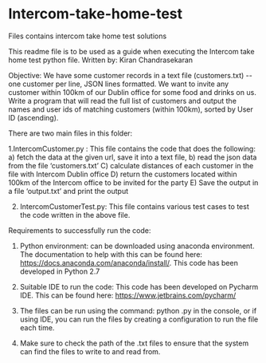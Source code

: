 # Intercom-take-home-test
Files contains intercom take home test solutions

This readme file is to be used as a guide when executing the Intercom take home test python file. Written by: Kiran Chandrasekaran

Objective: We have some customer records in a text file (customers.txt) -- one customer per line, JSON
lines formatted. We want to invite any customer within 100km of our Dublin office for some food
and drinks on us. Write a program that will read the full list of customers and output the names
and user ids of matching customers (within 100km), sorted by User ID (ascending).


There are two main files in this folder:

1.IntercomCustomer.py : This file contains the code that does the following: 
a) fetch the data at the given url, save it into a text file, 
b) read the json data from the file ‘customers.txt’ 
C) calculate distances of each customer in the file with Intercom Dublin office
D) return the customers located within 100km of the Intercom office to be invited for the party 
E) Save the output in a file ‘output.txt’ and print the output

2. IntercomCustomerTest.py: This file contains various test cases to test the code written in the above file.

Requirements to successfully run the code:

1. Python environment: can be downloaded using anaconda environment. The documentation to help with this can be found here: https://docs.anaconda.com/anaconda/install/. This code has been developed in Python 2.7

2. Suitable IDE to run the code: This code has been developed on Pycharm IDE. This can be found here: https://www.jetbrains.com/pycharm/

3. The files can be run using the command: python <filename>.py in the console, or if using IDE, you can run the files by creating a configuration to run the file each time. 

4. Make sure to check the path of the .txt files to ensure that the system can find the files to write to and read from. 
